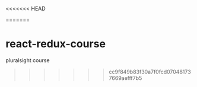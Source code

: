 <<<<<<< HEAD

=======
# react-redux-course
pluralsight course
>>>>>>> cc9f849b83f30a7f0fcd070481737669aefff7b5
